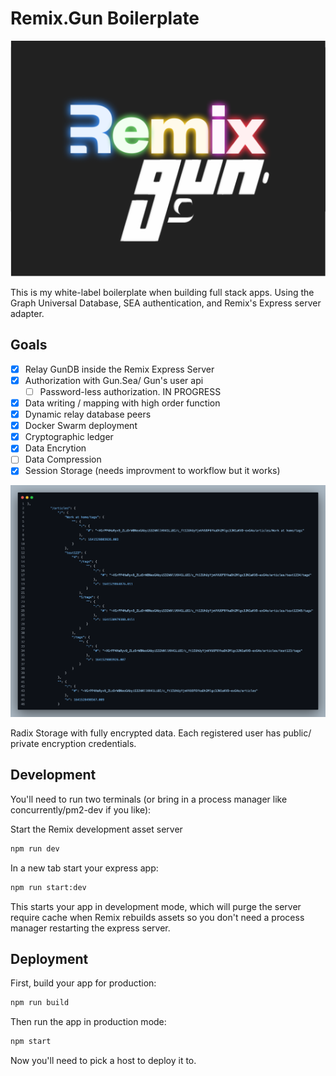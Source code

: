 # Remix.Gun Boilerplate

![Remix/Gun](public/images/github/rmix-gun.png "Remix.Gun")

This is my white-label boilerplate when building full stack apps. Using the Graph Universal Database, SEA authentication, and Remix's Express server adapter. 

## Goals

- [x] Relay GunDB inside the Remix Express Server  
- [x] Authorization with Gun.Sea/ Gun's user api
  - [ ] Password-less authorization. IN PROGRESS
- [x] Data writing / mapping with high order function
- [x] Dynamic relay database peers
- [x] Docker Swarm deployment
- [x] Cryptographic ledger 
- [x] Data Encrytion
- [ ] Data Compression
- [x] Session Storage (needs improvment to workflow but it works)

![radix-encryption](public/images/github/radix.png "Radix Storage with fully encrypted data")

Radix Storage with fully encrypted data. Each registered user has public/ private encryption credentials.

## Development

You'll need to run two terminals (or bring in a process manager like concurrently/pm2-dev if you like):

Start the Remix development asset server

```sh
npm run dev
```

In a new tab start your express app:

```sh
npm run start:dev
```

This starts your app in development mode, which will purge the server require cache when Remix rebuilds assets so you don't need a process manager restarting the express server.

## Deployment

First, build your app for production:

```sh
npm run build
```

Then run the app in production mode:

```sh
npm start
```

Now you'll need to pick a host to deploy it to.


